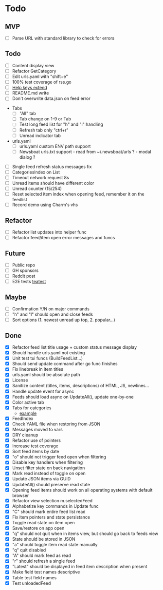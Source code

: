 # Todo

## MVP
- [ ] Parse URL with standard library to check for errors

## Todo
- [ ] Content display view
- [ ] Refactor GetCategory
- [ ] Edit urls.yaml with "shift+e"
- [ ] 100% test coverage of rss.go
- [ ] [Help keys extend](https://chatgpt.com/c/68c1ad14-5c9c-8331-bad6-ce4f7c1f52c8)
- [ ] README.md write
- [ ] Don't overwrite data.json on feed error
- Tabs
  - [ ] "All" tab
  - [ ] Tab change on 1-9 or Tab
  - [ ] Test long feed list for "h" and "l" handling
  - [ ] Refresh tab only "ctrl+r"
  - [ ] Unread indicator tab
- urls.yaml
  - [ ] urls.yaml custom ENV path support
  - [ ] Newsboat urls.txt support - read from ~/.newsboat/urls ? - modal dialog ?
- [ ] Single feed refresh status messages fix
- [ ] CategoriesIndex on List
- [ ] Timeout network request 8s
- [ ] Unread items should have different color
- [ ] Unread counter (15/254)
- [ ] Reset selected item index when opening feed, remember it on the feedlist
- [ ] Record demo using Charm's vhs

## Refactor
- [ ] Refactor list updates into helper func
- [ ] Refactor feed/item open error messages and funcs

## Future
- [ ] Public repo
- [ ] GH sponsors
- [ ] Reddit post
- [ ] E2E tests [teatest](https://github.com/caarlos0/teatest-example/blob/main/main_test.go)

## Maybe
- [ ] Confirmation Y/N on major commands
- [ ] "h" and "l" should open and close feeds
- [ ] Sort options (1. newest unread up top, 2. popular...)

## Done
- [x] Refactor feed list title usage + custom status message display
- [x] Should handle urls.yaml not existing
- [x] Unit test tui funcs (BuildFeedList...)
- [x] Should send update command after go func finishes
- [x] Fix linebreak in item titles
- [x] urls.yaml should be absolute path
- [x] License
- [x] Sanitize content (titles, items, descriptions) of HTML, JS, newlines...
- [x] Handle update event for async
- [x] Feeds should load async on UpdateAll(), update one-by-one
- [x] Color active tab
- [x] Tabs for categories
  - [example](https://github.com/charmbracelet/bubbletea/blob/28ab4f41b29fef14d900c46a4873a45891a9ee9b/examples/tabs/main.go#L40)
- [x] FeedIndex
- [x] Check YAML file when restoring from JSON
- [x] Messages moved to vars
- [x] DRY cleanup
- [x] Refactor use of pointers
- [x] Increase test coverage
- [x] Sort feed items by date
- [x] "o" should not trigger feed open when filtering
- [x] Disable key handlers when filtering
- [x] Unset filter state on back navigation
- [x] Mark read instead of toggle on open
- [x] Update JSON items via GUID
- [x] UpdateAll() should preserve read state
- [x] Opening feed items should work on all operating systems with default browser
- [x] Refactor view selection m.selectedFeed
- [x] Alphabetize key commands in Update func
- [x] "C" should mark entire feed list read
- [x] Fix item pointers and state persistance
- [x] Toggle read state on item open
- [x] Save/restore on app open
- [x] "q" should not quit when in items view, but should go back to feeds view
- [x] State should be stored in JSON
- [x] "a" should toggle item read state manually
- [x] "q" quit disabled
- [x] "A" should mark feed as read
- [x] "r" should refresh a single feed
- [x] "Latest" should be displayed in feed item description when present
- [x] Make field test names descriptive
- [x] Table test field names
- [x] Test unloadedFeed
